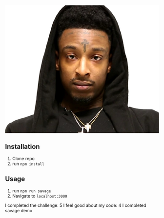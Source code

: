 ![21 Savage](public/21savage.jpg)

## Installation

1. Clone repo
2. run `npm install`

## Usage

1. run `npm run savage`
2. Navigate to `localhost:3000`



I completed the challenge: 5
I feel good about my code: 4
I completed savage demo 
